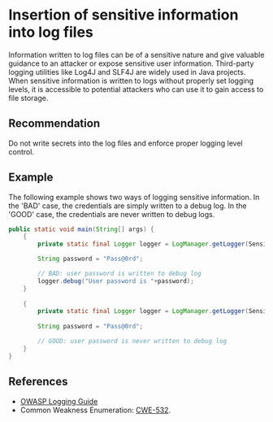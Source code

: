 # Insertion of sensitive information into log files
Information written to log files can be of a sensitive nature and give valuable guidance to an attacker or expose sensitive user information. Third-party logging utilities like Log4J and SLF4J are widely used in Java projects. When sensitive information is written to logs without properly set logging levels, it is accessible to potential attackers who can use it to gain access to file storage.


## Recommendation
Do not write secrets into the log files and enforce proper logging level control.


## Example
The following example shows two ways of logging sensitive information. In the 'BAD' case, the credentials are simply written to a debug log. In the 'GOOD' case, the credentials are never written to debug logs.


```java
public static void main(String[] args) {
    {
        private static final Logger logger = LogManager.getLogger(SensitiveInfoLog.class);

        String password = "Pass@0rd";

        // BAD: user password is written to debug log
        logger.debug("User password is "+password);
    }
	
    {
        private static final Logger logger = LogManager.getLogger(SensitiveInfoLog.class);
  
        String password = "Pass@0rd";

        // GOOD: user password is never written to debug log
    }
}

```

## References
* [OWASP Logging Guide](https://cheatsheetseries.owasp.org/cheatsheets/Logging_Cheat_Sheet.html)
* Common Weakness Enumeration: [CWE-532](https://cwe.mitre.org/data/definitions/532.html).
